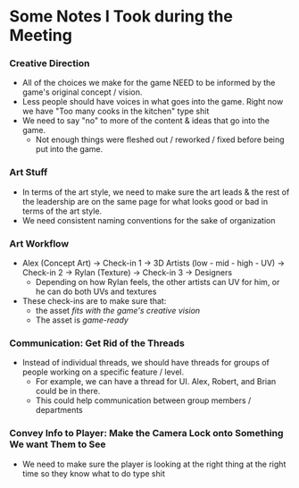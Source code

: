# Some Notes I Took during the Meeting

### Creative Direction
- All of the choices we make for the game NEED to be informed by the game's original concept / vision.
- Less people should have voices in what goes into the game. Right now we have "Too many cooks in the kitchen" type shit
- We need to say "no" to more of the content & ideas that go into the game.
	- Not enough things were fleshed out / reworked / fixed before being put into the game.

### Art Stuff
- In terms of the art style, we need to make sure the art leads & the rest of the leadership are on the same page for what looks good or bad in terms of the art style.
- We need consistent naming conventions for the sake of organization

### Art Workflow
- Alex (Concept Art) -> Check-in 1 -> 3D Artists (low - mid - high - UV) -> Check-in 2 -> Rylan (Texture) -> Check-in 3 -> Designers
	- Depending on how Rylan feels, the other artists can UV for him, or he can do both UVs and textures
- These check-ins are to make sure that:
	- the asset *fits with the game's creative vision*
	- The asset is *game-ready*

### Communication: Get Rid of the Threads
- Instead of individual threads, we should have threads for groups of people working on a specific feature / level.
	- For example, we can have a thread for UI. Alex, Robert, and Brian could be in there.
	- This could help communication between group members / departments

### Convey Info to Player: Make the Camera Lock onto Something We want Them to See
- We need to make sure the player is looking at the right thing at the right time so they know what to do type shit
